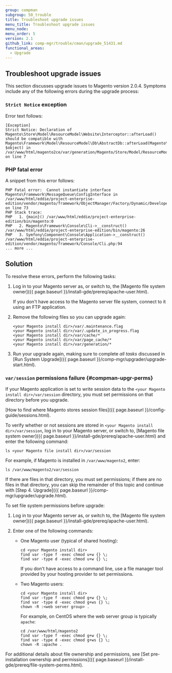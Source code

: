 ```yaml
---
group: compman
subgroup: 50_trouble
title: Troubleshoot upgrade issues
menu_title: Troubleshoot upgrade issues
menu_node:
menu_order: 5
version: 2.1
github_link: comp-mgr/trouble/cman/upgrade_51431.md
functional_areas:
  - Upgrade
---
```


## Troubleshoot upgrade issues
This section discusses upgrade issues to Magento version 2.0.4. Symptoms include any of the following errors during the upgrade process:

### `Strict Notice` exception
Error text follows:

	[Exception]                                                                                                                                                
	Strict Notice: Declaration of Magento\Store\Model\ResourceModel\Website\Interceptor::afterLoad() should be compatible with Magento\Framework\Model\ResourceModel\Db\AbstractDb::afterLoad(Magento\Framework\DataObject $object) in /var/www/html/magento2ce/var/generation/Magento/Store/Model/ResourceModel/Website/Interceptor.php on line 7   

### PHP fatal error
A snippet from this error follows:

	PHP Fatal error:  Cannot instantiate interface Magento\Framework\MessageQueue\ConfigInterface in /var/www/html/eddie/project-enterprise-edition/vendor/magento/framework/ObjectManager/Factory/Dynamic/Developer.php on line 73
	PHP Stack trace:
	PHP   1. {main}() /var/www/html/eddie/project-enterprise-edition/bin/magento:0
	PHP   2. Magento\Framework\Console\Cli->__construct() /var/www/html/eddie/project-enterprise-edition/bin/magento:26
	PHP   3. Symfony\Component\Console\Application->__construct() /var/www/html/eddie/project-enterprise-edition/vendor/magento/framework/Console/Cli.php:94
	... more ...

## Solution
To resolve these errors, perform the following tasks:

1.	Log in to your Magento server as, or switch to, the [Magento file system owner]({{ page.baseurl }}/install-gde/prereq/apache-user.html).

	If you don't have access to the Magento server file system, connect to it using an FTP application.
2.	Remove the following files so you can upgrade again:

		<your Magento install dir>/var/.maintenance.flag
		<your Magento install dir>/var/.update_in_progress.flag
		<your Magento install dir>/var/cache/*
		<your Magento install dir>/var/page_cache/*
		<your Magento install dir>/var/generation/*

3.	Run your upgrade again, making sure to complete _all tasks_ discussed in [Run System Upgrade]({{ page.baseurl }}/comp-mgr/upgrader/upgrade-start.html).


### `var/session` permissions failure {#compman-upgr-perms}
If your Magento application is set to write session data to the `<your Magento install dir>/var/session` directory, you must set permissions on that directory before you upgrade.

[How to find where Magento stores session files]({{ page.baseurl }}/config-guide/sessions.html).

To verify whether or not sessions are stored in `<your Magento install dir>/var/session`, log in to your Magento server, or switch to, [Magento file system owner]({{ page.baseurl }}/install-gde/prereq/apache-user.html) and enter the following command:

	ls <your Magento file install dir>/var/session

For example, if Magento is installed in `/var/www/magento2`, enter:

	ls /var/www/magento2/var/session

If there are files in that directory, you must set permissions; if there are no files in that directory, you can skip the remainder of this topic and continue with [Step 4. Upgrade]({{ page.baseurl }}/comp-mgr/upgrader/upgrade.html).

To set file system permissions before upgrade:

1.	Log in to your Magento server as, or switch to, the [Magento file system owner]({{ page.baseurl }}/install-gde/prereq/apache-user.html).
2.	Enter one of the following commands:

	*	One Magento user (typical of shared hosting):

			cd <your Magento install dir>
			find var -type f -exec chmod u+w {} \;
			find var -type d -exec chmod u+w {} \;

		If you don't have access to a command line, use a file manager tool provided by your hosting provider to set permissions.

	*	Two Magento users:

			cd <your Magento install dir>
			find var -type f -exec chmod g+w {} \;
			find var -type d -exec chmod g+ws {} \;
			chown -R :<web server group> .

		For example, on CentOS where the web server group is typically `apache`:

			cd /var/www/html/magento2
			find var -type f -exec chmod g+w {} \;
			find var -type d -exec chmod g+ws {} \;
			chown -R :apache .

For additional details about file ownership and permissions, see [Set pre-installation ownership and permissions]({{ page.baseurl }}/install-gde/prereq/file-system-perms.html).
